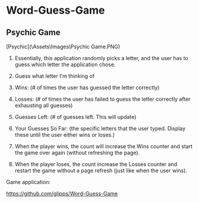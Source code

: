 # Word-Guess-Game

## Psychic Game 

[Psychic](\Assets\Images\Psychic Game.PNG)

1. Essentially, this application randomly picks a letter, and the user has to guess which letter the application chose. 

2. Guess what letter I'm thinking of

3. Wins: (# of times the user has guessed the letter correctly)

4. Losses: (# of times the user has failed to guess the letter correctly after exhausting all guesses)

5. Guesses Left: (# of guesses left. This will update)

6. Your Guesses So Far: (the specific letters that the user typed. Display these until the user either wins or loses.)

7. When the player wins, the count will increase the Wins counter and start the game over again (without refreshing the page).

8. When the player loses, the count increase the Losses counter and restart the game without a page refresh (just like when the user wins).

Game application: 

https://github.com/glipps/Word-Guess-Game 